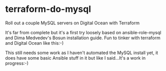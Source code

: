 # terraform-do-mysql
  Roll out a couple MySQL servers on Digital Ocean with Terraform
 
 It's far from complete but it's a first try loosely based on ansible-role-mysql and Dima Medvedev's Bosun installation guide.
 Fun to tinker with terraform and Digital Ocean like this:-)

 This still needs some work as I haven't automated the MySQL install yet, it does have some basic Ansible stuff in it but like I said...It's
 a work in progress:-)
 
